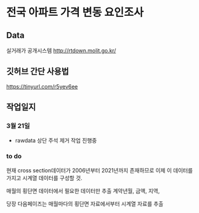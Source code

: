 # 전국 아파트 가격 변동 요인조사
## Data
실거래가 공개시스템
http://rtdown.molit.go.kr/

## 깃허브 간단 사용법
https://tinyurl.com/r5yev6ee


## 작업일지
### 3월 21일
* rawdata 상단 주석 제거 작업 진행중

### to do
현재 cross section데이터가 2006년부터 2021년까지 존재하므로
이제 이 데이터를가지고 시계열 데이터를 구성할 것. 

매월의 횡단면 데이터에서 필요한 데이터만 추출
계약년월, 금액, 지역, 


당장 다음페이즈는 
매월마다의 횡단면 자료에서부터 시계열 자료를 추출


